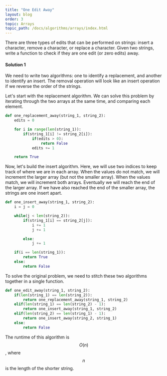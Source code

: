 ```yaml
---
title: "One Edit Away"
layout: blog
order: 3
topic: Arrays
topic_path: /docs/algorithms/arrays/index.html
---
```

There are three types of edits that can be performed on strings: insert a character, remove a character, or replace a character. Given two strings, write a function to check if they are one edit (or zero edits) away.

#### Solution 1
We need to write two algorithms: one to identify a replacement, and another to identify an insert. The removal operation will look like an insert operation if we reverse the order of the strings.

Let's start with the replacement algorithm. We can solve this problem by iterating through the two arrays at the same time, and comparing each element.

```python
def one_replacement_away(string_1, string_2):
    edits = 0

    for i in range(len(string_1)):
        if(string_1[i] != string_2[i]):
            if(edits > 0):
                return False
            edits += 1

    return True
```

Now, let's build the insert algorithm. Here, we will use two indices to keep track of where we are in each array. When the values do not match, we will increment the larger array (but not the smaller array). When the values match, we will increment both arrays. Eventually we will reach the end of the larger array. If we have also reached the end of the smaller array, the strings are one insert apart.

```python
def one_insert_away(string_1, string_2):
    i = j = 0

    while(j < len(string_2)):
        if(string_1[i] == string_2[j]):
            i += 1
            j += 1

        else:
            j += 1

    if(i == len(string_1)):
        return True
    else:
        return False
```

To solve the original problem, we need to stitch these two algorithms together in a single function.
```python
def one_edit_away(string_1, string_2):
    if(len(string_1) == len(string_2)):
        return one_replacement_away(string_1, string_2)
    elif(len(string_1) == len(string_2) - 1):
        return one_insert_away(string_1, string_2)
    elif(len(string_2) == len(string_1) - 1):
        return one_insert_away(string_2, string_1)
    else:
        return False
```
The runtime of this algorithm is $$ O(n) $$, where $$ n $$ is the length of the shorter string.